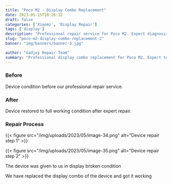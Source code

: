```yaml
---
title: "Poco M2 - Display Combo Replacement"
date: 2023-05-15T10:26:12
draft: false
categories: ['Xiaomi', 'Display Repair']
tags: ['display']
description: "Professional repair service for Poco M2. Expert diagnosis and quality repairs in Bangalore."
slug: "poco-m2-display-combo-replacement-2"
banner: "img/banners/banner-3.jpg"

author: "Gadjoy Repair Team"
summary: "Professional display combo replacement for Poco M2. Expert technicians, quality parts, warranty included."
---
```



### Before

Device condition before our professional repair service.

### After

Device restored to full working condition after expert repair.

### Repair Process

{{< figure src="/img/uploads/2023/05/image-34.png" alt="Device repair step 1" >}}

{{< figure src="/img/uploads/2023/05/image-35.png" alt="Device repair step 2" >}}


The device was given to us in display broken condition

We have replaced the display combo of the device and got it working